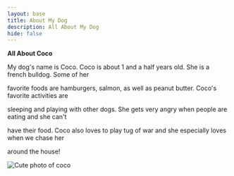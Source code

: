 ```yaml
---
layout: base
title: About My Dog
description: All About My Dog
hide: false
---
```

**All About Coco**

My dog's name is Coco. Coco is about 1 and a half years old. She is a french bulldog. Some of her 

favorite foods are hamburgers, salmon, as well as peanut butter. Coco's favorite activities are 

sleeping and playing with other dogs. She gets very angry when people are eating and she can't 

have their food. Coco also loves to play tug of war and she especially loves when we chase her 

around the house!

<img src="{{site.baseurl}}/images/coco.jpg" alt="Cute photo of coco">